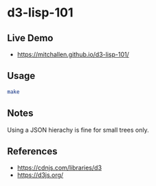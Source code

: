 d3-lisp-101
==

## Live Demo

* https://mitchallen.github.io/d3-lisp-101/

## Usage

```sh
make
```

## Notes

Using a JSON hierachy is fine for small trees only.

## References

* https://cdnjs.com/libraries/d3
* https://d3js.org/
